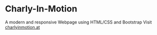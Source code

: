 # Charly-In-Motion
A modern and responsive Webpage using HTML/CSS and Bootstrap
Visit [charlyinmotion.at](https://charlyinmotion.at/)
